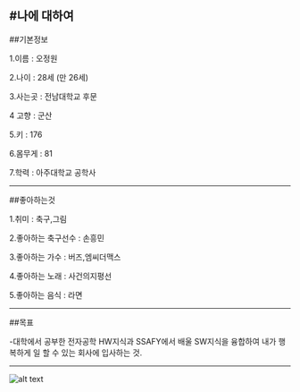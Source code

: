 #나에 대하여
---
##기본정보

1.이름 : 오정원

2.나이 : 28세 (만 26세)

3.사는곳 : 전남대학교 후문

4 고향 : 군산

5.키 : 176

6.몸무게 : 81

7.학력 : 아주대학교 공학사

---
##좋아하는것

1.취미 : 축구,그림

2.좋아하는 축구선수 : 손흥민

3.좋아하는 가수 : 버즈,엠씨더맥스

4.좋아하는 노래 : 사건의지평선

5.좋아하는 음식 : 라면

---

##목표

-대학에서 공부한 전자공학 HW지식과 SSAFY에서 배울 SW지식을 융합하여 
내가 행복하게 일 할 수 있는 회사에 입사하는 것.


---
![alt text](./master/asdf.)
